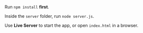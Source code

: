 Run `npm install` **first**.

Inside the `server` folder, run `node server.js`.

Use **Live Server** to start the app, or open `index.html` in a browser.

